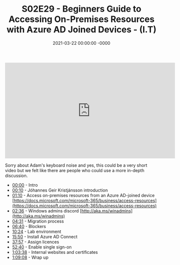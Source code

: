 ﻿---
layout: post
title: "S02E29 - Beginners Guide to Accessing On-Premises Resources with Azure AD Joined Devices - (I.T)"
date: 2021-03-22 00:00:00 -0000
categories:
---

<iframe loading="lazy" width="560" height="315" src="https://www.youtube.com/embed/dUJnIakSPkA" title="YouTube video player" frameborder="0" allow="accelerometer; autoplay; clipboard-write; encrypted-media; gyroscope; picture-in-picture" allowfullscreen></iframe>

Sorry about Adam's keyboard noise and yes, this could be a very short video but we felt like there are people who could use a more in-depth discussion.

* [00:00](https://www.youtube.com/watch?v=dUJnIakSPkA&t=0s) - Intro
* [00:10](https://www.youtube.com/watch?v=dUJnIakSPkA&t=10s) - Jóhannes Geir Kristjánsson introduction
* [01:10](https://www.youtube.com/watch?v=dUJnIakSPkA&t=70s) - Access on-premises resources from an Azure AD-joined device
[https://docs.microsoft.com/microsoft-365/business/access-resources](https://docs.microsoft.com/microsoft-365/business/access-resources)
* [02:36](https://www.youtube.com/watch?v=dUJnIakSPkA&t=156s) - Windows admins discord
[http://aka.ms/winadmins](http://aka.ms/winadmins)
* [04:31](https://www.youtube.com/watch?v=dUJnIakSPkA&t=271s) - Migration process
* [06:40](https://www.youtube.com/watch?v=dUJnIakSPkA&t=400s) - Blockers
* [10:24](https://www.youtube.com/watch?v=dUJnIakSPkA&t=624s) - Lab environment
* [15:50](https://www.youtube.com/watch?v=dUJnIakSPkA&t=950s) - Install Azure AD Connect
* [37:57](https://www.youtube.com/watch?v=dUJnIakSPkA&t=2277s) - Assign licences
* [52:40](https://www.youtube.com/watch?v=dUJnIakSPkA&t=3160s) - Enable single sign-on
* [1:03:38](https://www.youtube.com/watch?v=dUJnIakSPkA&t=278s) - Internal websites and certificates
* [1:09:08](https://www.youtube.com/watch?v=dUJnIakSPkA&t=608s) - Wrap up

